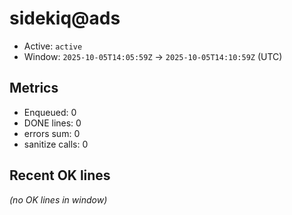 # sidekiq@ads

- Active: `active`
- Window: `2025-10-05T14:05:59Z` → `2025-10-05T14:10:59Z` (UTC)

## Metrics
- Enqueued: 0
- DONE lines: 0
- errors sum: 0
- sanitize calls: 0

## Recent OK lines
_(no OK lines in window)_
